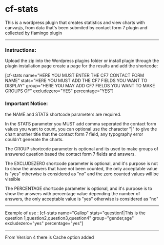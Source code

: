 # cf-stats

This is a wordpress plugin that creates statistics and view charts with canvasjs, from data that's been submited by contact form 7 plugin and collected by flamingo plugin
<hr>
<h3>Instructions:</h3>
Upload the zip into the Wordpress plugins folder or install plugin through the plugin installation page create a page for the results and add the shortcode:</p>
<p>[cf-stats name="HERE YOU MUST ENTER THE CF7 CONTACT FORM NAME" stats="HERE YOU MUST ADD THE CF7 FIELDS YOU WANT TO DISPLAY" group="HERE YOU MAY ADD CF7 FIELDS YOU WANT TO MAKE GROUPS OF" excludezero="YES" percentage="YES"]</p>

<H3>Important Notice:</h3> 
<p>the NAME and STATS shortcode parameters are required.</p>
<p>In the STATS parameter you MUST add comma seperated the contact form values you want to count, you can optional use the character "|" to give the chart another title that the contact form 7 field, any typography error couldn't generate the charts. </p>
<p>The GROUP shortcode parameter is optional and its used to make groups of answered question based the contact form 7 fields and answers.</p>
<p>The EXCLUDEZERO shortcode parameter is optional, and it's purpose is not to show the answers that have not been counted, the only acceptable value is "yes" otherwise is considered as "no" and the zero counted values will be vissible<p>
<p>The PERCENTAGE shortcode parameter is optional, and it's purpose is to show the answers with percentage value depending the number of answers, the only acceptable value is "yes" otherwise is considered as "no"<p>
<hr>
<p>Example of use : [cf-stats name="Gallop" stats="question1|This is the question 1,question2,question3,question4" group="gender,age" excludezero="yes" percentage="yes"]</p>
<hr>
<p>From Version 4 there is Cache option added</p>

